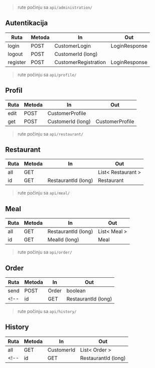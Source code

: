 > rute počinju sa `api/administration/`
## Autentikacija
| Ruta     | Metoda | In                   | Out           |
|----------|--------|----------------------|---------------|
| login    | POST   | CustomerLogin        | LoginResponse |
| logout   | POST   | CustomerId (long)    |               |
| register | POST   | CustomerRegistration | LoginResponse |


> rute počinju sa `api/profile/`
## Profil
| Ruta | Metoda | In                | Out             |
|------|--------|-------------------|-----------------|
| edit | POST   | CustomerProfile   |                 |
| get  | POST   | CustomerId (long) | CustomerProfile |


> rute počinju sa `api/restaurant/`
## Restaurant
| Ruta | Metoda | In                  | Out                |
|------|--------|---------------------|--------------------|
| all  | GET    |                     | List< Restaurant > |
| id   | GET    | RestaurantId (long) | Restaurant         |


> rute počinju sa `api/meal/`
## Meal
| Ruta | Metoda | In                  | Out          |
|------|--------|---------------------|--------------|
| all  | GET    | RestaurantId (long) | List< Meal > |
| id   | GET    | MealId (long)       | Meal         |


> rute počinju sa `api/order/`
## Order
| Ruta | Metoda | In                  | Out        |
|------|--------|---------------------|------------|
| send | POST   | Order               | boolean    |
<!-- | id   | GET    | RestaurantId (long) | Restaurant | -->


> rute počinju sa `api/history/`
## History
| Ruta | Metoda | In                  | Out           |
|------|--------|---------------------|---------------|
| all  | GET    | CustomerId          | List< Order > |
<!-- | id   | GET    | RestaurantId (long) | Restaurant    | -->